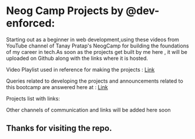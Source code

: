 # Neog Camp Projects by @dev-enforced:

Starting out as a beginner in web development,using these videos from YouTube channel of Tanay Pratap's NeogCamp for building the foundations of my career in tech.As soon as the projects get built by me here , it will be uploaded on Github along with the links where it is hosted. 

Video Playlist used in reference for making the projects : [Link](https://www.youtube.com/playlist?list=PLzvhQUIpvvuj5KPnyPyWsvgyzNkX_ACPA)

Queries related to developing the projects and announcements related to this bootcamp are answered here at : [Link](https://discord.com/invite/8kxPPYK)

Projects list with links:

Other channels of communication and links will be added here soon
## Thanks for visiting the repo.
